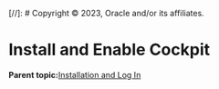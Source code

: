 [//]: # Copyright © 2023, Oracle and/or its affiliates.

# Install and Enable Cockpit

**Parent topic:**[Installation and Log In](../topics/cockpit-install_section.md)

